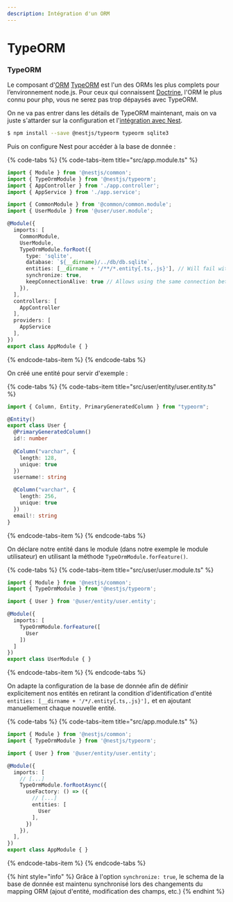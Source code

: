 ```yaml
---
description: Intégration d'un ORM
---
```


# TypeORM

### TypeORM

Le composant d'[ORM](https://fr.wikipedia.org/wiki/Mapping_objet-relationnel) [TypeORM](http://typeorm.io) est l'un des ORMs les plus complets pour l’environnement node.js. Pour ceux qui connaissent [Doctrine](https://www.doctrine-project.org/projects/orm.html), l'ORM le plus connu pour php, vous ne serez pas trop dépaysés avec TypeORM.

On ne va pas entrer dans les détails de TypeORM maintenant, mais on va juste s'attarder sur la configuration et l'[intégration avec Nest](https://docs.nestjs.com/techniques/database).

```bash
$ npm install --save @nestjs/typeorm typeorm sqlite3
```

Puis on configure Nest pour accéder à la base de donnée :

{% code-tabs %}
{% code-tabs-item title="src/app.module.ts" %}
```typescript
import { Module } from '@nestjs/common';
import { TypeOrmModule } from '@nestjs/typeorm';
import { AppController } from './app.controller';
import { AppService } from './app.service';

import { CommonModule } from '@common/common.module';
import { UserModule } from '@user/user.module';

@Module({
  imports: [
    CommonModule,
    UserModule,
    TypeOrmModule.forRoot({
      type: 'sqlite',
      database: `${__dirname}/../db/db.sqlite`,
      entities: [__dirname + '/**/*.entity{.ts,.js}'], // Will fail with webpack
      synchronize: true,
      keepConnectionAlive: true // Allows using the same connection between reloads with webpack
    }),
  ],
  controllers: [
    AppController
  ],
  providers: [
    AppService
  ],
})
export class AppModule { }
```
{% endcode-tabs-item %}
{% endcode-tabs %}

On créé une entité pour servir d'exemple :

{% code-tabs %}
{% code-tabs-item title="src/user/entity/user.entity.ts" %}
```typescript
import { Column, Entity, PrimaryGeneratedColumn } from "typeorm";

@Entity()
export class User {
  @PrimaryGeneratedColumn()
  id!: number
  
  @Column("varchar", {
    length: 128,
    unique: true
  })
  username!: string

  @Column("varchar", {
    length: 256,
    unique: true
  })
  email!: string
}
```
{% endcode-tabs-item %}
{% endcode-tabs %}

On déclare notre entité dans le module \(dans notre exemple le module utilisateur\) en utilisant la méthode `TypeOrmModule.forFeature()`.

{% code-tabs %}
{% code-tabs-item title="src/user/user.module.ts" %}
```typescript
import { Module } from '@nestjs/common';
import { TypeOrmModule } from '@nestjs/typeorm';

import { User } from '@user/entity/user.entity';

@Module({
  imports: [
    TypeOrmModule.forFeature([
      User
    ])
  ]
})
export class UserModule { }
```
{% endcode-tabs-item %}
{% endcode-tabs %}

On adapte la configuration de la base de donnée afin de définir explicitement nos entités en retirant la condition d'identification d'entité `entities: [__dirname + '/*/.entity{.ts,.js}'],` et en ajoutant manuellement chaque nouvelle entité.

{% code-tabs %}
{% code-tabs-item title="src/app.module.ts" %}
```typescript
import { Module } from '@nestjs/common';
import { TypeOrmModule } from '@nestjs/typeorm';

import { User } from '@user/entity/user.entity';

@Module({
  imports: [
    // [...]
    TypeOrmModule.forRootAsync({
      useFactory: () => ({
        // [...]
        entities: [
          User
        ],
      })
    }),
  ],
})
export class AppModule { }
```
{% endcode-tabs-item %}
{% endcode-tabs %}

{% hint style="info" %}
Grâce à l'option `synchronize: true`, le schema de la base de donnée est maintenu synchronisé lors des changements du mapping ORM \(ajout d'entité, modification des champs, etc.\)
{% endhint %}

